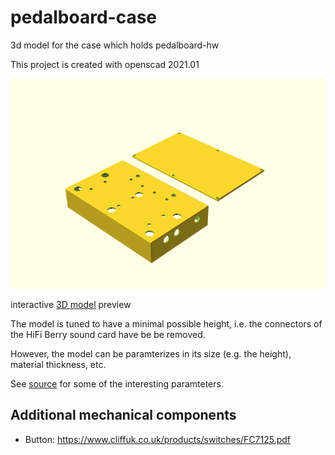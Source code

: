 # pedalboard-case

3d model for the case which holds pedalboard-hw

This project is created with openscad 2021.01


![rendered](./generated/pedalboard-case.png)

interactive [3D model](./generated/pedalboard-case.stl) preview

The model is tuned to have a minimal possible height, i.e. the connectors of the HiFi Berry sound card have be 
be removed. 

However, the model can be paramterizes in its size (e.g. the height), material thickness, etc.

See [source](./parts/pedalboard-case.scad#L5-L12) for some of the interesting paramteters.


## Additional mechanical components

* Button: https://www.cliffuk.co.uk/products/switches/FC7125.pdf


